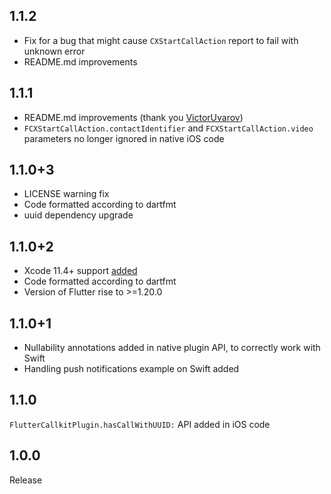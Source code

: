 ## 1.1.2
- Fix for a bug that might cause `CXStartCallAction` report to fail with unknown error
- README.md improvements

## 1.1.1
- README.md improvements (thank you [VictorUvarov](https://github.com/voximplant/flutter_callkit/pull/5))
- `FCXStartCallAction.contactIdentifier` and `FCXStartCallAction.video` parameters no longer ignored in native iOS code

## 1.1.0+3
- LICENSE warning fix
- Code formatted according to dartfmt
- uuid dependency upgrade

## 1.1.0+2
- Xcode 11.4+ support [added](https://flutter.dev/docs/development/ios-project-migration)
- Code formatted according to dartfmt
- Version of Flutter rise to >=1.20.0 

## 1.1.0+1
- Nullability annotations added in native plugin API, to correctly work with Swift
- Handling push notifications example on Swift added

## 1.1.0
`FlutterCallkitPlugin.hasCallWithUUID:` API added in iOS code

## 1.0.0
Release